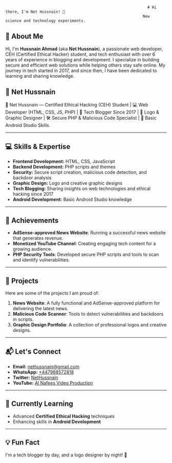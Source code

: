 
                                                                  # Hi there, I'm Net Hussnain! 👋
                                                                New science and technology experiments.
## 🌟 About Me
Hi, I'm **Hussnain Ahmad** (aka **Net Hussnain**), a passionate web developer, CEH (Certified Ethical Hacker) student, and tech enthusiast with over 6 years of experience in blogging and development. I specialize in building secure and efficient web solutions while helping others stay safe online. My journey in tech started in 2017, and since then, I have been dedicated to learning and sharing knowledge.


## 👻 Net Hussnain
🚀 Net Hussnain — Certified Ethical Hacking (CEH) Student | 💻 Web Developer (HTML, CSS, JS, PHP) | 📜 Tech Blogger Since 2017 | 🎨 Logo & Graphic Designer | 🛠️ Secure PHP & Malicious Code Specialist | 📱 Basic Android Studio Skills.

---

## 💻 Skills & Expertise
- **Frontend Development:** HTML, CSS, JavaScript
- **Backend Development:** PHP scripts and themes
- **Security:** Secure script creation, malicious code detection, and backdoor analysis
- **Graphic Design:** Logo and creative graphic designs
- **Tech Blogging:** Sharing insights on web technologies and ethical hacking since 2017
- **Android Development:** Basic Android Studio knowledge

---

## 🎉 Achievements
- **AdSense-approved News Website**: Running a successful news website that generates revenue.
- **Monetized YouTube Channel**: Creating engaging tech content for a growing audience.
- **PHP Security Tools**: Developed secure PHP scripts and tools to scan and identify vulnerabilities.

---

## 🚀 Projects
Here are some of the projects I am proud of:
1. **News Website**: A fully functional and AdSense-approved platform for delivering the latest news.
2. **Malicious Code Scanner**: Tools to detect vulnerabilities and backdoors in scripts.
3. **Graphic Design Portfolio**: A collection of professional logos and creative designs.

---

## 📬 Let's Connect
- **Email:** [nethussnain@gmail.com](mailto:nethussnain@gmail.com)
- **WhatsApp:** [+447988572818](https://wa.me/447988572818)
- **Twitter:** [NetHussnain](https://twitter.com/NetHussnain)
- **YouTube:** [Al Nafees Video Production](https://www.youtube.com/channel/UCqBfsAqywrea_kUoHHl6ROA?sub_confirmation=1)

---

## 🌱 Currently Learning
- Advanced **Certified Ethical Hacking** techniques
- Enhancing skills in **Android Development**

---

## 💡 Fun Fact
I'm a tech blogger by day, and a logo designer by night! 🌌
